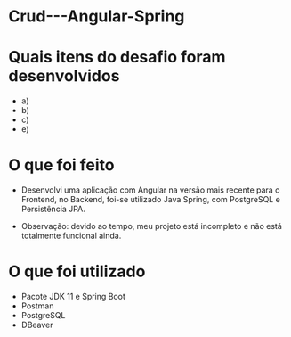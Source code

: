 # Crud---Angular-Spring

# Quais itens do desafio foram desenvolvidos
- a)
- b)
- c)
- e)


# O que foi feito
- Desenvolvi uma aplicação com Angular na versão mais recente para o Frontend, no Backend, foi-se utilizado Java Spring, com PostgreSQL e Persistência JPA.

- Observação: devido ao tempo, meu projeto está incompleto e não está totalmente funcional ainda.

# O que foi utilizado
- Pacote JDK 11 e Spring Boot
- Postman
- PostgreSQL
- DBeaver
